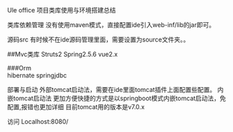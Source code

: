 Ule office 项目类库使用与环境搭建总结

类库依赖管理
没有使用maven模式，直接配置ide引入web-inf/lib的jar即可。

源码src
有时候不在ide源码管理里面，需要设置为source文件夹。。

##Mvc类库
Struts2  Spring2.5.6   vue2.x

###Orm   
hibernate  springjdbc

部署与启动
外部tomcat启动法，需要在ide里面tomcat插件上面配置些配置。
内嵌tomcat启动法   更加方便快捷的方式是以springboot模式内嵌tomcat启动法，免配置,报错也更加详细
目前tomcat用的版本是v7.0.x


访问
Localhost:8080/




